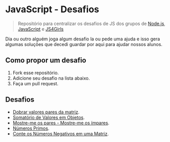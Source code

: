 # JavaScript - Desafios

> Repositório para centralizar os desafios de JS dos grupos de [Node.js](https://t.me/NodejsBR), [JavaScript](https://t.me/javascriptbrasil) e [JS4Girls](https://t.me/joinchat/AAAAAAv6M1fbEYWkmYFbSg)

Dia ou outro alguém joga algum desafio la ou pede uma ajuda e isso gera algumas soluções que decedi guardar por 
aqui para ajudar nossos alunos.

## Como propor um desafio

1. Fork esse repositório.
2. Adicione seu desafio na lista abaixo.
3. Faça um pull request.


## Desafios

- [Dobrar valores pares da matriz](https://gist.github.com/anabastos/4014c329a0852b7aa9062606e210a9ab).
- [Somatório de Valores em Objetos](https://gist.github.com/anabastos/fbdfef7fcc64105e76e5e26218ebf7e6).
- [Mostre-me os pares - Mostre-me os ímpares](https://gist.github.com/yesroh/720cda408bbc899fc6c69bfddfbe6505).
- [Números Primos](https://gist.github.com/Woodsphreaker/e81e068caee110e821c4c9b375a76ddd).
- [Conte os Números Negativos em uma Matriz](https://gist.github.com/yesroh/560fe5e74638292199c7c3cd05716be8).



